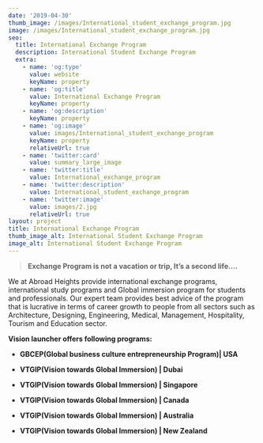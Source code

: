 ```yaml
---
date: '2019-04-30'
thumb_image: /images/International_student_exchange_program.jpg
image: /images/International_student_exchange_program.jpg
seo:
  title: International Exchange Program
  description: International Student Exchange Program
  extra:
    - name: 'og:type'
      value: website
      keyName: property
    - name: 'og:title'
      value: International Exchange Program
      keyName: property
    - name: 'og:description'
      keyName: property
    - name: 'og:image'
      value: images/International_student_exchange_program
      keyName: property
      relativeUrl: true
    - name: 'twitter:card'
      value: summary_large_image
    - name: 'twitter:title'
      value: International_exchange_program
    - name: 'twitter:description'
      value: International_student_exchange_program
    - name: 'twitter:image'
      value: images/2.jpg
      relativeUrl: true
layout: project
title: International Exchange Program
thumb_image_alt: International Student Exchange Program
image_alt: International Student Exchange Program
---
```

> **Exchange Program is not a vacation or trip, It’s a second life….**

We at Abroad Heights provide international exchange programs, international study programs and Global immersion program for students and professionals. Our expert team provides best advice of the program that is lucrative in terms of career growth to people from all sectors such as Architecture, Designing, Engineering, Medical, Management, Hospitality, Tourism and Education sector.

**Vision launcher offers following programs:**

*   **GBCEP(Global business culture entrepreneurship Program)| USA**

*   **VTGIP(Vision towards Global Immersion) | Dubai**

*   **VTGIP(Vision towards Global Immersion) | Singapore**

*   **VTGIP(Vision towards Global Immersion) | Canada**

*   **VTGIP(Vision towards Global Immersion) | Australia**

*   **VTGIP(Vision towards Global Immersion) | New Zealand**

